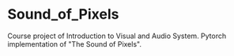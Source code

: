 # Sound_of_Pixels
Course project of Introduction to Visual and Audio System. Pytorch implementation of "The Sound of Pixels".
